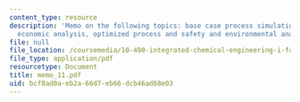```yaml
---
content_type: resource
description: 'Memo on the following topics: base case process simulation, base case
  economic analysis, optimized process and safety and environmental analysis'
file: null
file_location: /coursemedia/10-490-integrated-chemical-engineering-i-fall-2006/bcf8ad0aeb2a66d7eb66dcb46ad68e03_memo_11.pdf
file_type: application/pdf
resourcetype: Document
title: memo_11.pdf
uid: bcf8ad0a-eb2a-66d7-eb66-dcb46ad68e03
---
```

